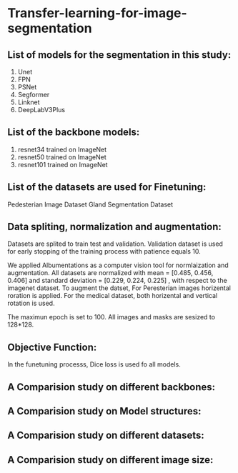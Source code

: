 # Transfer-learning-for-image-segmentation

## List of models for the segmentation in this study:
1. Unet
2. FPN
3. PSNet
4. Segformer
5. Linknet
6. DeepLabV3Plus
## List of the backbone models:
1. resnet34 trained on ImageNet
2. resnet50 trained on ImageNet
3. resnet101 trained on ImageNet

## List of the datasets are used for Finetuning:
Pedesterian Image Dataset
Gland Segmentation Dataset

## Data spliting, normalization and augmentation:

Datasets are splited to train test and validation. Validation dataset is used for early stopping of the training process with patience equals 10.

We applied Albumentations as a computer vision tool for normlaization and augmentation. All datasets are normalized with mean = [0.485, 0.456, 0.406]  and standard deviation = [0.229, 0.224, 0.225] , with respect to the imagenet dataset. 
To augment the datset, For Peresterian images horizental roration is applied. For the medical dataset, both horizental and vertical rotation is used.

The maximun epoch is set to 100.
All images and masks are sesized to 128*128.

## Objective Function:
In the funetuning processs, Dice loss is used fo all models.

## A Comparision study on different backbones:
## A Comparision study on Model structures:
## A Comparision study on different datasets:
## A Comparision study on different image size:

